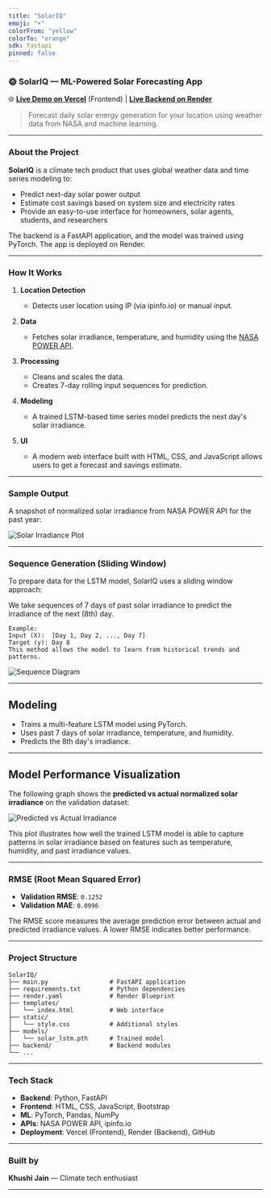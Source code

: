 ```yaml
---
title: "SolarIQ"
emoji: "☀️"
colorFrom: "yellow"
colorTo: "orange"
sdk: fastapi
pinned: false
---
```


### 🌞 SolarIQ — ML-Powered Solar Forecasting App

🌐 [**Live Demo on Vercel**](https://solariq-94m4azyx4-khushi-jains-projects-02216216.vercel.app/) (Frontend) | [**Live Backend on Render**](https://solariq.onrender.com/health)

> Forecast daily solar energy generation for your location using weather data from NASA and machine learning.

---

### About the Project

**SolarIQ** is a climate tech product that uses global weather data and time series modeling to:

* Predict next-day solar power output
* Estimate cost savings based on system size and electricity rates
* Provide an easy-to-use interface for homeowners, solar agents, students, and researchers

The backend is a FastAPI application, and the model was trained using PyTorch. The app is deployed on Render.

---

### How It Works

1. **Location Detection**
   - Detects user location using IP (via ipinfo.io) or manual input.

2. **Data**
   - Fetches solar irradiance, temperature, and humidity using the [NASA POWER API](https://power.larc.nasa.gov/).

3. **Processing**
   - Cleans and scales the data.
   - Creates 7-day rolling input sequences for prediction.

4. **Modeling**
   - A trained LSTM-based time series model predicts the next day's solar irradiance.

5. **UI**
   - A modern web interface built with HTML, CSS, and JavaScript allows users to get a forecast and savings estimate.

---

### Sample Output

A snapshot of normalized solar irradiance from NASA POWER API for the past year:

![Solar Irradiance Plot](assets/solar_irradiance_plot.png)

---

### Sequence Generation (Sliding Window)
To prepare data for the LSTM model, SolarIQ uses a sliding window approach:

We take sequences of 7 days of past solar irradiance to predict the irradiance of the next (8th) day.
```
Example:
Input (X):  [Day 1, Day 2, ..., Day 7]
Target (y): Day 8
This method allows the model to learn from historical trends and patterns.
```
![Sequence Diagram](assets/sequence_diagram.png)

---

## Modeling
   - Trains a multi-feature LSTM model using PyTorch.
   - Uses past 7 days of solar irradiance, temperature, and humidity.
   - Predicts the 8th day's irradiance.

---

## Model Performance Visualization

The following graph shows the **predicted vs actual normalized solar irradiance** on the validation dataset:

![Predicted vs Actual Irradiance](assets/inference_plot.png)

This plot illustrates how well the trained LSTM model is able to capture patterns in solar irradiance based on features such as temperature, humidity, and past irradiance values.

---

### RMSE (Root Mean Squared Error)

- **Validation RMSE**: `0.1252`
- **Validation MAE**: `0.0996`

The RMSE score measures the average prediction error between actual and predicted irradiance values. A lower RMSE indicates better performance.

---

### Project Structure

```
SolarIQ/
├── main.py                 # FastAPI application
├── requirements.txt        # Python dependencies
├── render.yaml             # Render Blueprint
├── templates/
│   └── index.html          # Web interface
├── static/
│   └── style.css           # Additional styles
├── models/
│   └── solar_lstm.pth      # Trained model
├── backend/                # Backend modules
└── ...
```

---

### Tech Stack

* **Backend**: Python, FastAPI
* **Frontend**: HTML, CSS, JavaScript, Bootstrap
* **ML**: PyTorch, Pandas, NumPy
* **APIs**: NASA POWER API, ipinfo.io
* **Deployment**: Vercel (Frontend), Render (Backend), GitHub

---

### Built by

**Khushi Jain** — Climate tech enthusiast

---
